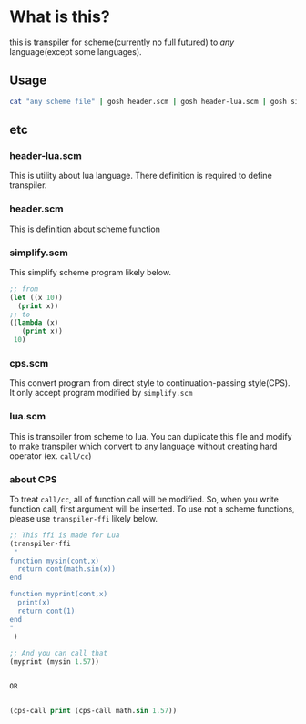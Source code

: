 # What is this?
this is transpiler for scheme(currently no full futured) to *any* language(except some languages).

## Usage

```bash
cat "any scheme file" | gosh header.scm | gosh header-lua.scm | gosh simplify.scm | gosh cps.scm | gosh lua.scm # output is lua program
```

## etc

### header-lua.scm
This is utility about lua language. There definition is required to define transpiler.

### header.scm
This is definition about scheme function

### simplify.scm
This simplify scheme program likely below.
```lisp
;; from
(let ((x 10))
  (print x))
;; to
((lambda (x)
   (print x))
 10)
 ```

### cps.scm
This convert program from direct style to continuation-passing style(CPS). It only accept program modified by `simplify.scm`

### lua.scm
This is transpiler from scheme to lua. You can duplicate this file and modify to make transpiler which convert to any language without creating hard operator (ex. `call/cc`)

### about CPS
To treat `call/cc`, all of function call will be modified. So, when you write function call, first argument will be inserted. To use not a scheme functions, please use `transpiler-ffi` likely below.

```lisp
;; This ffi is made for Lua
(transpiler-ffi
 "
function mysin(cont,x)
  return cont(math.sin(x))
end

function myprint(cont,x)
  print(x)
  return cont(1)
end
"
 )
 
;; And you can call that
(myprint (mysin 1.57))


OR


(cps-call print (cps-call math.sin 1.57))

```

